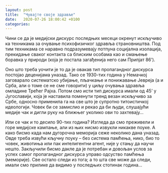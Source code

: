 ```yaml
---
layout: post
title:  "Чувајте своје здравље"
date:   2020-07-26 18:00:42 +0100
categories:
---
```


Чини се да је медијски дискурс последњих месеци окренут искључиво ка техникама за очување психофизичког здравља страновништва. Под тим техникама се наравно подразумевају потпуна социјална изолација, прекидање сваког контакта са блиским особама као и смањење боравка у природи (која је постала загађенија него сам Припјат 86’).

Оно што треба уочити је то да је овакав тип пропагандног дискурса постојао деценијама уназад. Тако се 1930-тих година у Немачкој заговарало систематско убијање, пљачкање и понижавање Јевреја (а и Срба, али о томе се не сме говорити) у циљу очувања здравља омладине Трећег Рајха. Потом смо исти тип дискурса имали од 45’ у Југославији, која је наставила поменути тренд везан искључиво за Србе, односно применила га на све што је супротно титоистичкој идеологији. Човек би се замислио и рекао да би људи, слушајући медије чак и дигли руку на ближњег уколико ови то захтевају…

Или се чак и то десило 90-тих година? Изгледа да смо преживели и горе медијске кампање, али из њих нисмо извукли никакве поуке. А како бисмо када нам дугорочна меморија сеже неколико дана уназад. Овде треба извући кључну поуку – без система памћења, нико, био то човек, животиња или пак интелигентни агент, није у стању да научи нешто. Закључили бисмо дакле да је потребан и довољан услов за успех самог пропагандног дискурса управо одсуство памћења (меморије). Све остало следи из тога; а то шта све може да следи, имали смо прилике да видимо у последњих стотинак година...
